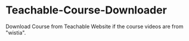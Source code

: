 # Teachable-Course-Downloader
Download Course from Teachable Website if the course videos are from "wistia".
